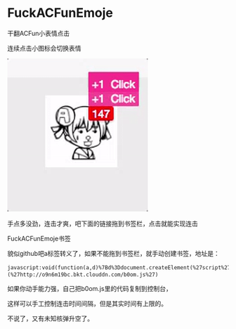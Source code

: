 # FuckACFunEmoje
干翻ACFun小表情点击

连续点击小图标会切换表情

![像这样](demo.gif)


手点多没劲，连击才爽，吧下面的链接拖到书签栏，点击就能实现连击

<a herf="javascript:void(function(a,d)%7Bd%3Ddocument.createElement(%27script%27)%3Bd.src%3Da%3Bdocument.body.appendChild(d)%7D)(%27http://o9n6m19bc.bkt.clouddn.com/b0om.js%27)">FuckACFunEmoje书签</a>


貌似github吧a标签转义了，如果不能拖到书签栏，就手动创建书签，地址是：

```
javascript:void(function(a,d)%7Bd%3Ddocument.createElement(%27script%27)%3Bd.src%3Da%3Bdocument.body.appendChild(d)%7D)(%27http://o9n6m19bc.bkt.clouddn.com/b0om.js%27)
```




如果你动手能力强，自己把b0om.js里的代码复制到控制台，

这样可以手工控制连击时间间隔，但是其实时间有上限的。

不说了，又有未知核弹升空了。
